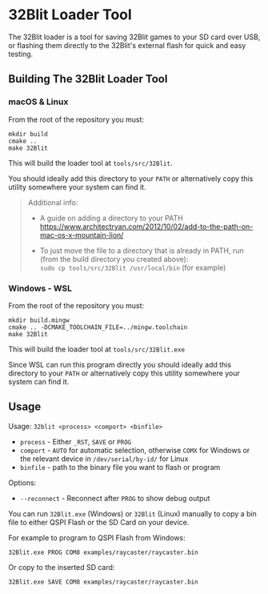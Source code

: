 # 32Blit Loader Tool

The 32Blit loader is a tool for saving 32Blit games to your SD card over USB, or flashing them directly to the 32Blit's external flash for quick and easy testing.

## Building The 32Blit Loader Tool

### macOS & Linux

From the root of the repository you must:

```
mkdir build
cmake ..
make 32Blit
```

This will build the loader tool at `tools/src/32Blit`.

You should ideally add this directory to your `PATH` or alternatively copy this utility somewhere your system can find it.

>Additional info:  
> - A guide on adding a directory to your PATH  
>https://www.architectryan.com/2012/10/02/add-to-the-path-on-mac-os-x-mountain-lion/
>
> - To just move the file to a directory that is already in PATH, run (from the build directory you created above):  
>`sudo cp tools/src/32Blit /usr/local/bin` (for example)


### Windows - WSL

From the root of the repository you must:

```
mkdir build.mingw
cmake .. -DCMAKE_TOOLCHAIN_FILE=../mingw.toolchain
make 32Blit
```

This will build the loader tool at `tools/src/32Blit.exe`

Since WSL can run this program directly you should ideally add this directory to your `PATH` or alternatively copy this utility somewhere your system can find it.

## Usage

Usage: `32blit <process> <comport> <binfile>`

* `process` - Either `_RST`, `SAVE` or `PROG`
* `comport` - `AUTO` for automatic selection, otherwise `COMX` for Windows or the relevant device in `/dev/serial/by-id/` for Linux
* `binfile` - path to the binary file you want to flash or program

Options:

* `--reconnect` - Reconnect after `PROG` to show debug output

You can run `32Blit.exe` (Windows) or `32Blit` (Linux) manually to copy a bin file to either QSPI Flash or the SD Card on your device.

For example to program to QSPI Flash from Windows:

```
32Blit.exe PROG COM8 examples/raycaster/raycaster.bin
```

Or copy to the inserted SD card:

```
32Blit.exe SAVE COM8 examples/raycaster/raycaster.bin
```